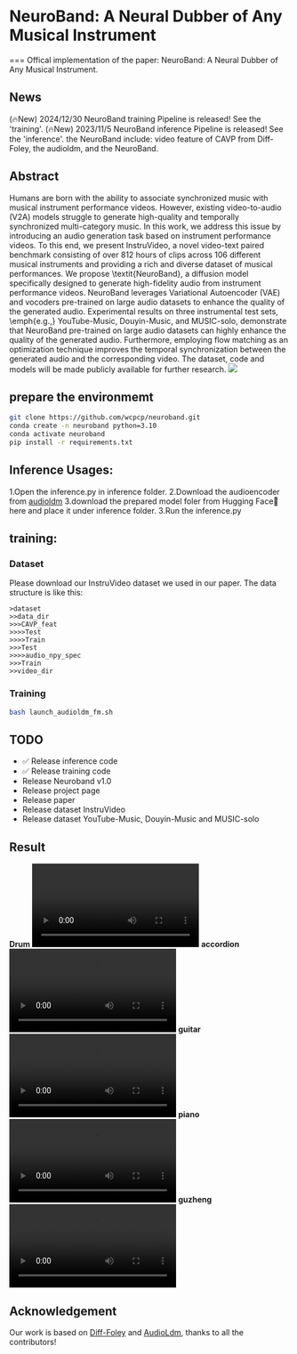 # **NeuroBand: A Neural Dubber of Any Musical Instrument**
===
Offical implementation of the paper: NeuroBand: A Neural Dubber of Any Musical Instrument.

## **News**
(🔥New) 2024/12/30 NeuroBand training Pipeline is released! See the 'training'.
(🔥New) 2023/11/5 NeuroBand inference Pipeline is released! See the 'inference'.
the NeuroBand include: video feature of CAVP from Diff-Foley, the audioldm, and the NeuroBand.

## **Abstract**
Humans are born with the ability to associate synchronized music with musical instrument performance videos. However, existing video-to-audio (V2A) models struggle to generate high-quality and temporally synchronized multi-category music. In this work, we address this issue by introducing an audio generation task based on instrument performance videos. To this end, we present InstruVideo, a novel video-text paired benchmark consisting of over 812 hours of clips across 106 different musical instruments and providing a rich and diverse dataset of musical performances. We propose \textit{NeuroBand}, a diffusion model specifically designed to generate high-fidelity audio from instrument performance videos. NeuroBand leverages Variational Autoencoder (VAE) and vocoders pre-trained on large audio datasets to enhance the quality of the generated audio. Experimental results on three instrumental test sets, \emph{e.g.,} YouTube-Music, Douyin-Music, and MUSIC-solo, demonstrate that NeuroBand pre-trained on large audio datasets can highly enhance the quality of the generated audio. Furthermore, employing flow matching as an optimization technique improves the temporal synchronization between the generated audio and the corresponding video. The dataset, code and models will be made publicly available for further research.
![](/https://github.com/neuroband/asset/1c9b380e7992afc57c82913bc7aca8f.png)

## **prepare the environmemt**
```Bash
git clone https://github.com/wcpcp/neuroband.git
conda create -n neuroband python=3.10
conda activate neuroband
pip install -r requirements.txt
```

## **Inference Usages:**
1.Open the inference.py in inference folder.
2.Download the audioencoder from [audioldm](https://github.com/haoheliu/AudioLDM-training-finetuning/tree/main/data)
3.download the prepared model foler from Hugging Face🤗 here and place it under inference folder.
3.Run the inference.py

## **training:**

### Dataset
Please download our InstruVideo dataset we used in our paper.
The data structure is like this:
```
>dataset
>>data_dir
>>>CAVP_feat
>>>>Test
>>>>Train
>>>Test
>>>>audio_npy_spec
>>>Train
>>video_dir
```

### Training
```Bash
bash launch_audioldm_fm.sh
```

## TODO
* ✅ Release inference code
* ✅ Release training code
*  Release Neuroband v1.0
*  Release project page
*  Release paper
*  Release dataset InstruVideo
*  Release dataset YouTube-Music, Douyin-Music and MUSIC-solo

## Result
**Drum**
![](/https://github.com/neuroband/asset/4c41c1a120f6732cd4356073a6c4821c.mp4)
**accordion**
![](/https://github.com/neuroband/asset/4d08b9d53d0b363aa1cd87d4a29d0908.mp4)
**guitar**
![](/https://github.com/neuroband/asset/5cb8c80b954562b49e266fd9bd7e4bad.mp4)
**piano**
![](/https://github.com/neuroband/asset/51f039b89e99b0d9facbf6d8f6e74928.mp4)
**guzheng**
![](/https://github.com/neuroband/asset/47606ad9f57be942cf5ab6a9a38e2b5f.mp4)


## Acknowledgement
Our work is based on [Diff-Foley](https://github.com/luosiallen/Diff-Foley.git) and [AudioLdm](https://github.com/haoheliu/AudioLDM-training-finetuning.git), thanks to all the contributors!